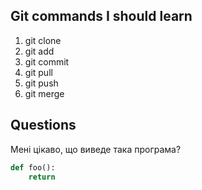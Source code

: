## Git commands I should learn
1. git clone
2. git add
3. git commit
4. git pull
5. git push
6. git merge


## Questions

Мені цікаво, що виведе така програма?
```python
def foo():
    return
```